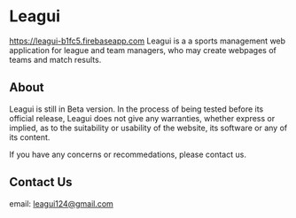 # Leagui
https://leagui-b1fc5.firebaseapp.com
Leagui is a a sports management web application for league and team managers, who may create webpages of teams and match results.

## About
Leagui is still in Beta version. In the process of being tested before its official release, Leagui does not give any warranties, whether express or implied, as to the suitability or usability of the website, its software or any of its content.

If you have any concerns or recommedations, please contact us.

## Contact Us
email: leagui124@gmail.com
